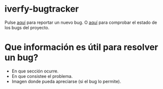 # iverfy-bugtracker
Pulse [aquí](https://github.com/adrianlopez87/iverfy-bugtracker/issues/new) para reportar un nuevo bug. O [aquí](https://github.com/adrianlopez87/iverfy-bugtracker/issues) para comprobar el estado de los bugs del proyecto.

Que información es útil para resolver un bug?
==============================================

* En que sección ocurre.
* En que consistee el problema.
* Imagen donde pueda apreciarse (si el bug lo permite).
